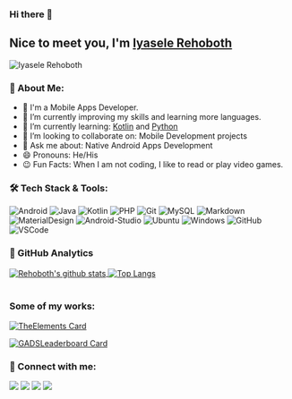 ### Hi there 👋

## Nice to meet you, I'm [Iyasele Rehoboth](https://github.com/iyaselerehoboth)

<p align="left"><img src="https://komarev.com/ghpvc/?username=iyaselerehoboth&label=Views&color=blue&style=plastic" alt="Iyasele Rehoboth" /></p>


### 👤 About Me:

- 🤵 I'm a Mobile Apps Developer.
- 🔭 I’m currently improving my skills and learning more languages.
- 🌱 I’m currently learning: [Kotlin](https://kotlinlang.org/) and [Python](https://www.python.org/)
- 👯 I’m looking to collaborate on: Mobile Development projects
- 💬 Ask me about: Native Android Apps Development
- 😄 Pronouns: He/His
- 😉 Fun Facts: When I am not coding, I like to read or play video games.


### 🛠️ Tech Stack & Tools:
![Android](https://img.shields.io/badge/-Android-000000?style=plastic&logoColor=3DDC84&logo=android)
![Java](https://img.shields.io/badge/-Java-000000?style=plastic&logoColor=FFFFFF&logo=java)
![Kotlin](https://img.shields.io/badge/-Kotlin-000000?style=plastic&logoColor=0095D5&logo=kotlin)
![PHP](https://img.shields.io/badge/-PHP-000000?style=plastic&logoColor=777BB4&logo=php)
![Git](https://img.shields.io/badge/-Git-000000?style=plastic&logoColor=F05032&logo=git)
![MySQL](https://img.shields.io/badge/-MySQL-000000?style=plastic&logoColor=4479A1&logo=mysql)
![Markdown](https://img.shields.io/badge/-Markdown-000000?style=plastic&logoColor=FFFFFF&logo=markdown)
![MaterialDesign](https://img.shields.io/badge/-Material%20Design-000000?style=plastic&logoColor=757575&logo=material-design)
![Android-Studio](https://img.shields.io/badge/-Android%20Studio-000000?style=plastic&logoColor=3DDC84&logo=android-studio)
![Ubuntu](https://img.shields.io/badge/-Ubuntu-000000?style=plastic&logoColor=E95420&logo=ubuntu)
![Windows](https://img.shields.io/badge/-Windows-000000?style=plastic&logoColor=0078D6&logo=windows)
![GitHub](https://img.shields.io/badge/-GitHub-000000?style=plastic&logoColor=FFFFFF&logo=github)
![VSCode](https://img.shields.io/badge/-VSCode-000000?style=plastic&logoColor=007ACC&logo=visual-studio-code)


### 📝 GitHub Analytics
<a href="https://github.com/iyaselerehoboth">
    <img align="center" src="https://github-readme-stats.vercel.app/api?username=iyaselerehoboth&count_private=true&show_icons=true&theme=dracula" alt="Rehoboth's github stats" />
</a>
<a href="https://github.com/iyaselerehoboth">
    <img align="center" src="https://github-readme-stats.vercel.app/api/top-langs/?username=iyaselerehoboth&theme=dracula&langs_count=6&layout=compact" alt="Top Langs" />
</a>

<br/>
<br/>

### Some of my works:
[![TheElements Card](https://github-readme-stats.vercel.app/api/pin/?username=iyaselerehoboth&repo=the-elements)](https://github.com/iyaselerehoboth/the-elements)

[![GADSLeaderboard Card](https://github-readme-stats.vercel.app/api/pin/?username=iyaselerehoboth&repo=GADSLeaderboard)](https://github.com/iyaselerehoboth/GADSLeaderboard)


### 🤝 Connect with me:
<p align="left">
<a href="https://www.linkedin.com/in/rehoboth-iyasele-292303125/"><img src="https://img.shields.io/badge/-LinkedIn-FFFFFF?style=social&logoColor=0077B5&logo=linkedin"/></a>
<a href="https://twitter.com/_rehoboth"><img src="https://img.shields.io/badge/-Twitter-FFFFFF?style=social&logoColor=1DA1F2&logo=twitter"/></a>
<a href="mailto:rehobothi@yahoo.com"><img src="https://img.shields.io/badge/-Yahoo%20Mail-FFFFFF?style=social&logoColor=6001D2&logo=yahoo!"/></a>
<a href="https://github.com/iyaselerehoboth"><img src="https://img.shields.io/badge/-GitHub-FFFFFF?style=social&logoColor=181717&logo=github"/></a>
</p>
